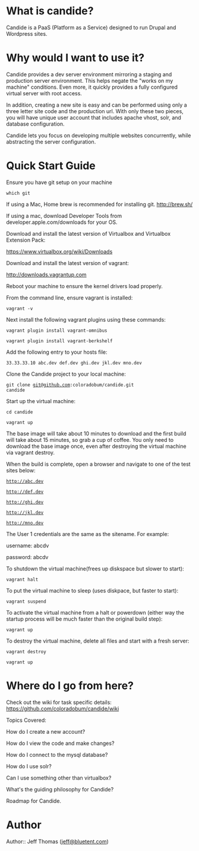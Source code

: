 # What is candide?
Candide is a PaaS (Platform as a Service) designed to run Drupal and Wordpress sites.

# Why would I want to use it?
Candide provides a dev server environment mirroring a staging and production server environment. This helps negate the "works on my machine" conditions. Even more, it quickly provides a fully configured virtual server with root access.

In addition, creating a new site is easy and can be performed using only a three letter site code and the production url. With only these two pieces, you will have unique user account that includes apache vhost, solr, and database configuration.

Candide lets you focus on developing multiple websites concurrently, while abstracting the server configuration.

# Quick Start Guide
Ensure you have git setup on your machine

<code>which git</code>

If using a Mac, Home brew is recommended for installing git. http://brew.sh/

If using a mac, download Developer Tools from developer.apple.com/downloads for your OS.

Download and install the latest version of Virtualbox and Virtualbox Extension Pack:

https://www.virtualbox.org/wiki/Downloads


Download and install the latest version of vagrant:

http://downloads.vagrantup.com


Reboot your machine to ensure the kernel drivers load properly.


From the command line, ensure vagrant is installed:

<code>vagrant -v</code>


Next install the following vagrant plugins using these commands:

<code>vagrant plugin install vagrant-omnibus</code>

<code>vagrant plugin install vagrant-berkshelf</code>


Add the following entry to your hosts file:

<code>33.33.33.10                abc.dev def.dev ghi.dev jkl.dev mno.dev</code>


Clone the Candide project to your local machine:

<code>git clone git@github.com:coloradobum/candide.git candide</code>


Start up the virtual machine:

<code>cd candide</code>

<code>vagrant up</code>


The base image will take about 10 minutes to download and the first build will take about 15 minutes, so grab a cup of coffee. You only need to download the base image once, even after destroying the virtual machine via vagrant destroy.

When the build is complete, open a browser and navigate to one of the test sites below:

<code>http://abc.dev</code>

<code>http://def.dev</code>

<code>http://ghi.dev</code>

<code>http://jkl.dev</code>

<code>http://mno.dev</code>


The User 1 credentials are the same as the sitename. For example:

username: abcdv

password: abcdv


To shutdown the virtual machine(frees up diskspace but slower to start):

<code>vagrant halt</code>


To put the virtual machine to sleep (uses diskpace, but faster to start):

<code>vagrant suspend</code>


To activate the virtual machine from a halt or powerdown (either way the startup process will be much faster than the original build step):

<code>vagrant up</code>


To destroy the virtual machine, delete all files and start with a fresh server:

<code>vagrant destroy</code>

<code>vagrant up</code>

# Where do I go from here?
Check out the wiki for task specific details:
https://github.com/coloradobum/candide/wiki

Topics Covered:

How do I create a new account?

How do I view the code and make changes?

How do I connect to the mysql database?

How do I use solr?

Can I use something other than virtualbox?

What's the guiding philosophy for Candide?

Roadmap for Candide.


# Author
Author:: Jeff Thomas (<jeff@bluetent.com>)
